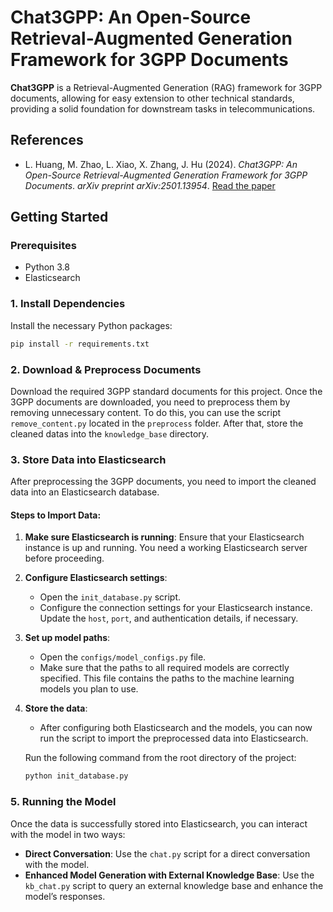 # Chat3GPP: An Open-Source Retrieval-Augmented Generation Framework for 3GPP Documents

**Chat3GPP** is a Retrieval-Augmented Generation (RAG) framework for 3GPP documents, allowing for easy extension to other technical standards, providing a solid foundation for downstream tasks in telecommunications.

## References

- L. Huang, M. Zhao, L. Xiao, X. Zhang, J. Hu (2024). *Chat3GPP: An Open-Source Retrieval-Augmented Generation Framework for 3GPP Documents*. *arXiv preprint arXiv:2501.13954*. [Read the paper](https://arxiv.org/pdf/2501.13954.pdf)

## Getting Started

### Prerequisites

- Python 3.8
- Elasticsearch

### 1. Install Dependencies

Install the necessary Python packages:

```bash
pip install -r requirements.txt
```

### 2. Download & Preprocess Documents

Download the required 3GPP standard documents for this project. Once the 3GPP documents are downloaded, you need to preprocess them by removing unnecessary content. To do this, you can use the script `remove_content.py` located in the `preprocess` folder. After that, store the cleaned datas into the `knowledge_base` directory.

### 3. Store Data into Elasticsearch
After preprocessing the 3GPP documents, you need to import the cleaned data into an Elasticsearch database.

#### Steps to Import Data:

1. **Make sure Elasticsearch is running**: Ensure that your Elasticsearch instance is up and running. You need a working Elasticsearch server before proceeding.

2. **Configure Elasticsearch settings**: 
   
   - Open the `init_database.py` script.
   - Configure the connection settings for your Elasticsearch instance. Update the `host`, `port`, and authentication details, if necessary.

3. **Set up model paths**:
   
   - Open the `configs/model_configs.py` file.
   - Make sure that the paths to all required models are correctly specified. This file contains the paths to the machine learning models you plan to use.

4. **Store the data**: 
   
   - After configuring both Elasticsearch and the models, you can now run the script to import the preprocessed data into Elasticsearch.

   Run the following command from the root directory of the project:

   ```bash
   python init_database.py
   ```

### 5. Running the Model

Once the data is successfully stored into Elasticsearch, you can interact with the model in two ways:

- **Direct Conversation**: Use the `chat.py` script for a direct conversation with the model. 
- **Enhanced Model Generation with External Knowledge Base**: Use the `kb_chat.py` script to query an external knowledge base and enhance the model’s responses.
